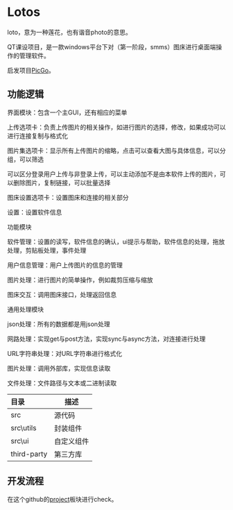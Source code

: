 # Lotos

loto，意为一种莲花，也有谐音photo的意思。

QT课设项目，是一款windows平台下对（第一阶段，smms）图床进行桌面端操作的管理软件。

启发项目[PicGo](https://github.com/PicGo/PicGo-Core)。



## 功能逻辑

界面模块：包含一个主GUI，还有相应的菜单

上传选项卡：负责上传图片的相关操作，如进行图片的选择，修改，如果成功可以进行连接复制与格式化

图片集选项卡：显示所有上传图片的缩略，点击可以查看大图与具体信息，可以分组，可以筛选

可以区分登录用户上传与非登录上传，可以主动添加不是由本软件上传的图片，可以删除图片，复制链接，可以批量选择

图床设置选项卡：设置图床和连接的相关部分

设置：设置软件信息



功能模块

软件管理：设置的读写，软件信息的确认，ui提示与帮助，软件信息的处理，拖放处理，剪贴板处理，事件处理

用户信息管理：用户上传图片的信息的管理

图片处理：进行图片的简单操作，例如裁剪压缩与缩放

图床交互：调用图床接口，处理返回信息



通用处理模块

json处理：所有的数据都是用json处理

网路处理：实现get与post方法，实现sync与async方法，对连接进行处理

URL字符串处理：对URL字符串进行格式化

图片处理：调用外部库，实现信息读取

文件处理：文件路径与文本或二进制读取



| 目录        | 描述       |
| :---------- | ---------- |
| src         | 源代码     |
| src\utils   | 封装组件   |
| src\ui      | 自定义组件 |
| third-party | 第三方库   |



## 开发流程

在这个github的[project](https://github.com/users/median-dxz/projects/)板块进行check。